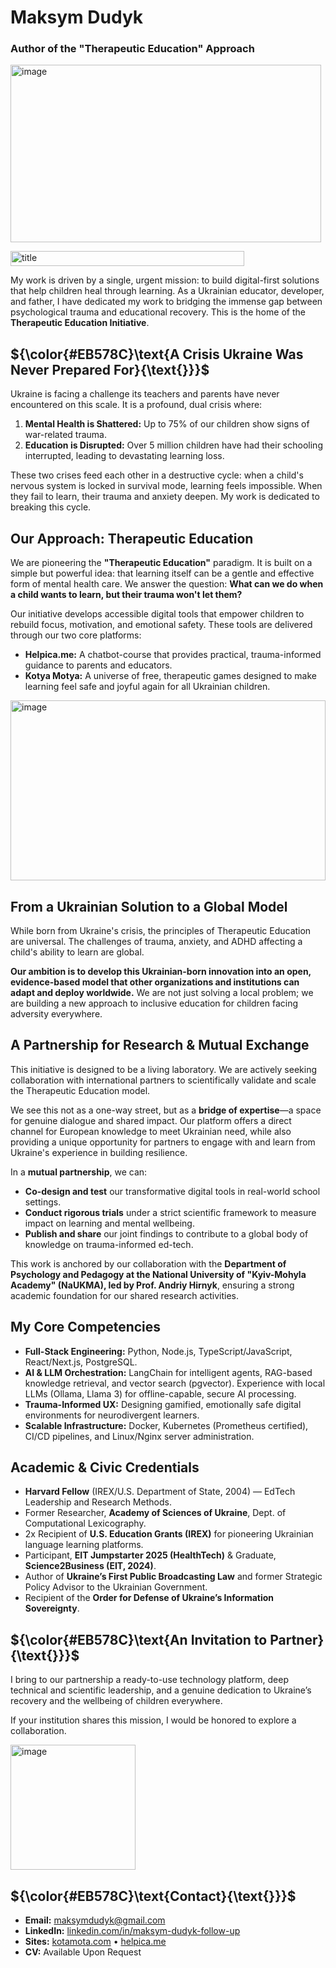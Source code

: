 # Maksym Dudyk
### Author of the "Therapeutic Education" Approach

<p align="left">
  <img width="497" height="284" alt="image" src="https://github.com/user-attachments/assets/38a75af5-e630-41a5-957a-6de07b6c8ec7" />  
</p>

<img width="374" height="24" alt="title" src="https://github.com/user-attachments/assets/3302243e-482a-4709-a1dc-9c5d288bfa10" />

My work is driven by a single, urgent mission: to build digital-first solutions that help children heal through learning. As a Ukrainian educator, developer, and father, I have dedicated my work to bridging the immense gap between psychological trauma and educational recovery. This is the home of the **Therapeutic Education Initiative**.


## ${\color{#EB578C}\text{A Crisis Ukraine Was Never Prepared For}{\text{}}}$

Ukraine is facing a challenge its teachers and parents have never encountered on this scale. It is a profound, dual crisis where:

1.  **Mental Health is Shattered:** Up to 75% of our children show signs of war-related trauma.
2.  **Education is Disrupted:** Over 5 million children have had their schooling interrupted, leading to devastating learning loss.

These two crises feed each other in a destructive cycle: when a child's nervous system is locked in survival mode, learning feels impossible. When they fail to learn, their trauma and anxiety deepen. My work is dedicated to breaking this cycle.


## Our Approach: Therapeutic Education

We are pioneering the **"Therapeutic Education"** paradigm. It is built on a simple but powerful idea: that learning itself can be a gentle and effective form of mental health care. We answer the question: **What can we do when a child wants to learn, but their trauma won't let them?**

Our initiative develops accessible digital tools that empower children to rebuild focus, motivation, and emotional safety. These tools are delivered through our two core platforms:

*   **Helpica.me:** A chatbot-course that provides practical, trauma-informed guidance to parents and educators.
*   **Kotya Motya:** A universe of free, therapeutic games designed to make learning feel safe and joyful again for all Ukrainian children.

<img width="504" height="288" alt="image" src="https://github.com/user-attachments/assets/6fea99cf-4ed9-4695-9cbf-1cdd5b627026" />


## From a Ukrainian Solution to a Global Model

While born from Ukraine's crisis, the principles of Therapeutic Education are universal. The challenges of trauma, anxiety, and ADHD affecting a child's ability to learn are global.

**Our ambition is to develop this Ukrainian-born innovation into an open, evidence-based model that other organizations and institutions can adapt and deploy worldwide.** We are not just solving a local problem; we are building a new approach to inclusive education for children facing adversity everywhere.




## A Partnership for Research & Mutual Exchange

This initiative is designed to be a living laboratory. We are actively seeking collaboration with international partners to scientifically validate and scale the Therapeutic Education model.

We see this not as a one-way street, but as a **bridge of expertise**—a space for genuine dialogue and shared impact. Our platform offers a direct channel for European knowledge to meet Ukrainian need, while also providing a unique opportunity for partners to engage with and learn from Ukraine's experience in building resilience.

In a **mutual partnership**, we can:
*   **Co-design and test** our transformative digital tools in real-world school settings.
*   **Conduct rigorous trials** under a strict scientific framework to measure impact on learning and mental wellbeing.
*   **Publish and share** our joint findings to contribute to a global body of knowledge on trauma-informed ed-tech.

This work is anchored by our collaboration with the **Department of Psychology and Pedagogy at the National University of "Kyiv-Mohyla Academy" (NaUKMA), led by Prof. Andriy Hirnyk**, ensuring a strong academic foundation for our shared research activities.


## My Core Competencies

*   **Full-Stack Engineering:** Python, Node.js, TypeScript/JavaScript, React/Next.js, PostgreSQL.
*   **AI & LLM Orchestration:** LangChain for intelligent agents, RAG-based knowledge retrieval, and vector search (pgvector). Experience with local LLMs (Ollama, Llama 3) for offline-capable, secure AI processing.
*   **Trauma-Informed UX:** Designing gamified, emotionally safe digital environments for neurodivergent learners.
*   **Scalable Infrastructure:** Docker, Kubernetes (Prometheus certified), CI/CD pipelines, and Linux/Nginx server administration.


## Academic & Civic Credentials

*   **Harvard Fellow** (IREX/U.S. Department of State, 2004) — EdTech Leadership and Research Methods.
*   Former Researcher, **Academy of Sciences of Ukraine**, Dept. of Computational Lexicography.
*   2x Recipient of **U.S. Education Grants (IREX)** for pioneering Ukrainian language learning platforms.
*   Participant, **EIT Jumpstarter 2025 (HealthTech)** & Graduate, **Science2Business (EIT, 2024)**.
*   Author of **Ukraine’s First Public Broadcasting Law** and former Strategic Policy Advisor to the Ukrainian Government.
*   Recipient of the **Order for Defense of Ukraine’s Information Sovereignty**.


## ${\color{#EB578C}\text{An Invitation to Partner}{\text{}}}$

I bring to our partnership a ready-to-use technology platform, deep technical and scientific leadership, and a genuine dedication to Ukraine’s recovery and the wellbeing of children everywhere.

If your institution shares this mission, I would be honored to explore a collaboration.

<img width="200" height="200" alt="image" src="https://github.com/user-attachments/assets/cefa5290-74d0-4395-9b02-7b57ca09ca39" />

## ${\color{#EB578C}\text{Contact}{\text{}}}$

*   **Email:** maksymdudyk@gmail.com
*   **LinkedIn:** [linkedin.com/in/maksym-dudyk-follow-up](https://linkedin.com/in/maksym-dudyk-follow-up)
*   **Sites:** [kotamota.com](https://kotamota.com) • [helpica.me](https://helpica.me)
*   **CV:** Available Upon Request
